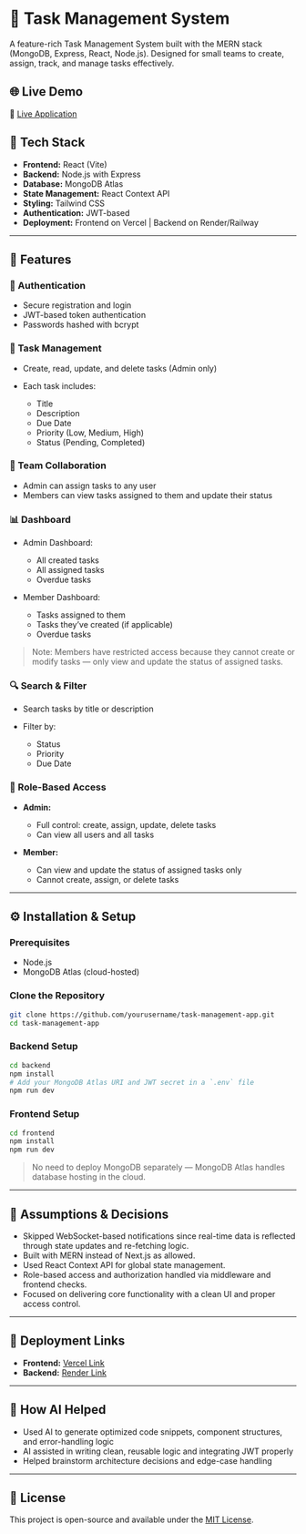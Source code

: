 # 🚀 Task Management System

A feature-rich Task Management System built with the MERN stack (MongoDB, Express, React, Node.js). Designed for small teams to create, assign, track, and manage tasks effectively.

## 🌐 Live Demo

🔗 [Live Application](https://your-deployed-app-link.com)

## 🧉 Tech Stack

* **Frontend:** React (Vite)
* **Backend:** Node.js with Express
* **Database:** MongoDB Atlas
* **State Management:** React Context API
* **Styling:** Tailwind CSS
* **Authentication:** JWT-based
* **Deployment:** Frontend on Vercel | Backend on Render/Railway

---

## 📂 Features

### 🔐 Authentication

* Secure registration and login
* JWT-based token authentication
* Passwords hashed with bcrypt

### 📂 Task Management

* Create, read, update, and delete tasks (Admin only)
* Each task includes:

  * Title
  * Description
  * Due Date
  * Priority (Low, Medium, High)
  * Status (Pending, Completed)

### 👥 Team Collaboration

* Admin can assign tasks to any user
* Members can view tasks assigned to them and update their status

### 📊 Dashboard

* Admin Dashboard:

  * All created tasks
  * All assigned tasks
  * Overdue tasks
* Member Dashboard:

  * Tasks assigned to them
  * Tasks they’ve created (if applicable)
  * Overdue tasks

> Note: Members have restricted access because they cannot create or modify tasks — only view and update the status of assigned tasks.

### 🔍 Search & Filter

* Search tasks by title or description
* Filter by:

  * Status
  * Priority
  * Due Date

### 🤝 Role-Based Access

* **Admin:**

  * Full control: create, assign, update, delete tasks
  * Can view all users and all tasks
* **Member:**

  * Can view and update the status of assigned tasks only
  * Cannot create, assign, or delete tasks

---

## ⚙️ Installation & Setup

### Prerequisites

* Node.js
* MongoDB Atlas (cloud-hosted)

### Clone the Repository

```bash
git clone https://github.com/yourusername/task-management-app.git
cd task-management-app
```

### Backend Setup

```bash
cd backend
npm install
# Add your MongoDB Atlas URI and JWT secret in a `.env` file
npm run dev
```

### Frontend Setup

```bash
cd frontend
npm install
npm run dev
```

> No need to deploy MongoDB separately — MongoDB Atlas handles database hosting in the cloud.

---

## 📝 Assumptions & Decisions

* Skipped WebSocket-based notifications since real-time data is reflected through state updates and re-fetching logic.
* Built with MERN instead of Next.js as allowed.
* Used React Context API for global state management.
* Role-based access and authorization handled via middleware and frontend checks.
* Focused on delivering core functionality with a clean UI and proper access control.

---

## 📄 Deployment Links

* **Frontend:** [Vercel Link](https://your-frontend-link.com)
* **Backend:** [Render Link](https://your-backend-link.com)

---

## 🤖 How AI Helped

* Used AI to generate optimized code snippets, component structures, and error-handling logic
* AI assisted in writing clean, reusable logic and integrating JWT properly
* Helped brainstorm architecture decisions and edge-case handling

---

## 📃 License

This project is open-source and available under the [MIT License](LICENSE).
